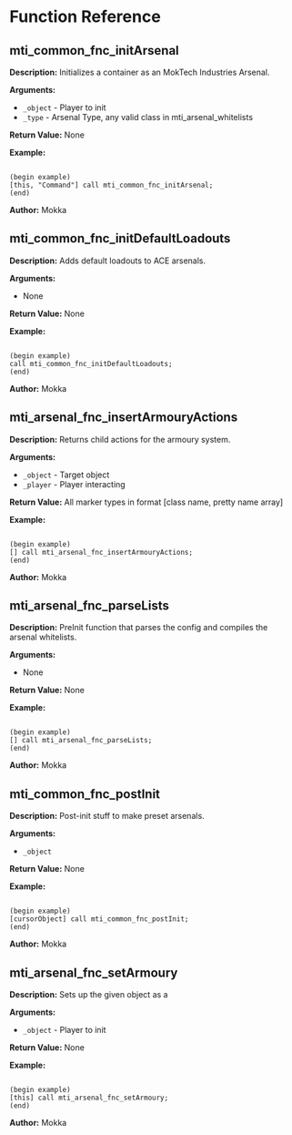 # Function Reference

## mti_common_fnc_initArsenal

**Description:** Initializes a container as an MokTech Industries Arsenal.  

**Arguments:**
- `_object` - Player to init
- `_type` - Arsenal Type, any valid class in mti_arsenal_whitelists

**Return Value:** None  

**Example:**
```

(begin example)
[this, "Command"] call mti_common_fnc_initArsenal;
(end)

```

**Author:** Mokka 

## mti_common_fnc_initDefaultLoadouts

**Description:** Adds default loadouts to ACE arsenals.  

**Arguments:**
- None

**Return Value:** None  

**Example:**
```

(begin example)
call mti_common_fnc_initDefaultLoadouts;
(end)

```

**Author:** Mokka 

## mti_arsenal_fnc_insertArmouryActions

**Description:** Returns child actions for the armoury system.  

**Arguments:**
- `_object` - Target object
- `_player` - Player interacting

**Return Value:** All marker types in format [class name, pretty name array]  

**Example:**
```

(begin example)
[] call mti_arsenal_fnc_insertArmouryActions;
(end)

```

**Author:** Mokka 

## mti_arsenal_fnc_parseLists

**Description:** PreInit function that parses the config and compiles the arsenal whitelists.  

**Arguments:**
- None

**Return Value:** None  

**Example:**
```

(begin example)
[] call mti_arsenal_fnc_parseLists;
(end)

```

**Author:** Mokka 

## mti_common_fnc_postInit

**Description:** Post-init stuff to make preset arsenals.  

**Arguments:**
- `_object` 

**Return Value:** None  

**Example:**
```

(begin example)
[cursorObject] call mti_common_fnc_postInit;
(end)

```

**Author:** Mokka 

## mti_arsenal_fnc_setArmoury

**Description:** Sets up the given object as a  

**Arguments:**
- `_object` - Player to init

**Return Value:** None  

**Example:**
```

(begin example)
[this] call mti_arsenal_fnc_setArmoury;
(end)

```

**Author:** Mokka 

